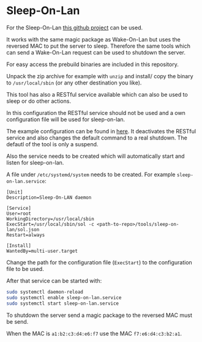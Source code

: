 # Sleep-On-Lan

For the Sleep-On-Lan [this github project](https://github.com/SR-G/sleep-on-lan) can be used. 

It works with the same magic package as Wake-On-Lan but uses the reversed MAC to put the server to sleep. Therefore the same tools which can send a Wake-On-Lan request can be used to shutdown the server.

For easy access the prebuild binaries are included in this repository.

Unpack the zip archive for example with `unzip` and install/ copy the binary to `/usr/local/sbin` (or any other destination you like).

This tool has also a RESTful service available which can also be used to sleep or do other actions.

In this configuration the RESTful service should not be used and a own configuration file will be used for sleep-on-lan.

The example configuration can be found in [here](./sol.json). It deactivates the RESTful service and also changes the default command to a real shutdown. The defautl of the tool is only a suspend. 

Also the service needs to be created which will automatically start and listen for sleep-on-lan.

A file under `/etc/systemd/system` needs to be created. For example `sleep-on-lan.service`:

```
[Unit]
Description=Sleep-On-LAN daemon

[Service]
User=root
WorkingDirectory=/usr/local/sbin
ExecStart=/usr/local/sbin/sol -c <path-to-repo>/tools/sleep-on-lan/sol.json
Restart=always

[Install]
WantedBy=multi-user.target
```

Change the path for the configuration file (`ExecStart`) to the configuration file to be used.

After that service can be started with:

```sh
sudo systemctl daemon-reload
sudo systemctl enable sleep-on-lan.service
sudo systemctl start sleep-on-lan.service
```

To shutdown the server send a magic package to the reversed MAC must be send. 

When the MAC is `a1:b2:c3:d4:e6:f7` use the MAC `f7:e6:d4:c3:b2:a1`.